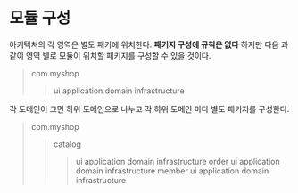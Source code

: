 # 모듈 구성

아키텍쳐의 각 영역은 별도 패키에 위치한다. **패키지 구성에 규칙은 없다** 하지만 다음 과 같이 영역 별로 모듈이 위치할 패키지를 구성할 수 있을 것이다.

> com.myshop
>> ui
>> application
>> domain
>> infrastructure

각 도메인이 크면 하위 도메인으로 나누고 각 하위 도메인 마다 별도 패키지를 구성한다.

> com.myshop
>> catalog
>>> ui
>>> application
>>> domain
>>> infrastructure
>> order
>>> ui
>>> application
>>> domain
>>> infrastructure
>> member
>>> ui
>>> application
>>> domain
>>> infrastructure 
